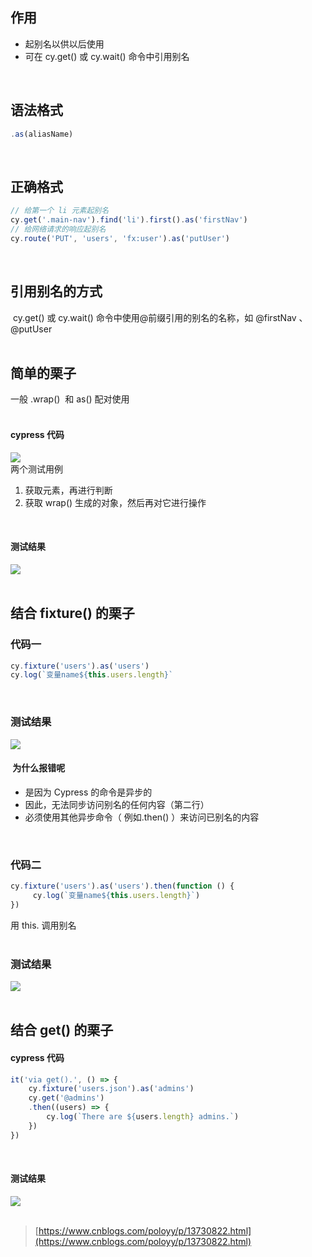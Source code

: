 
## 作用
- 起别名以供以后使用
- 可在 cy.get() 或 cy.wait() 命令中引用别名

 

## 语法格式

```javascript
.as(aliasName)
```
 

## 正确格式

```javascript
// 给第一个 li 元素起别名
cy.get('.main-nav').find('li').first().as('firstNav')
// 给网络请求的响应起别名
cy.route('PUT', 'users', 'fx:user').as('putUser')
```
 

## 引用别名的方式
 cy.get() 或 cy.wait() 命令中使用@前缀引用的别名的名称，如 @firstNav 、 @putUser  
 

## 简单的栗子
一般 .wrap()  和 as() 配对使用  
 

#### cypress 代码
![](https://img2020.cnblogs.com/blog/1896874/202009/1896874-20200925114111630-938442484.png)  
两个测试用例

1. 获取元素，再进行判断
1. 获取 wrap() 生成的对象，然后再对它进行操作

 

#### 测试结果
![](https://img2020.cnblogs.com/blog/1896874/202009/1896874-20200925114358491-469867553.png)  
 

## 结合 fixture() 的栗子

### 代码一

```javascript
cy.fixture('users').as('users')
cy.log(`变量name${this.users.length}`
```
 

### 测试结果
![](https://img2020.cnblogs.com/blog/1896874/202009/1896874-20200925151951747-1028850025.png)

####  为什么报错呢

- 是因为 Cypress 的命令是异步的
- 因此，无法同步访问别名的任何内容（第二行）
- 必须使用其他异步命令（ 例如.then() ）来访问已别名的内容

 

### 代码二

```javascript
cy.fixture('users').as('users').then(function () {
     cy.log(`变量name${this.users.length}`)
})
```
用 this. 调用别名  
 

### 测试结果
![](https://img2020.cnblogs.com/blog/1896874/202009/1896874-20200925152439927-1243399217.png)  
 

## 结合 get() 的栗子

#### cypress 代码

```javascript
it('via get().', () => {
    cy.fixture('users.json').as('admins')
    cy.get('@admins')
    .then((users) => {
        cy.log(`There are ${users.length} admins.`)
    })
})
```
 

#### 测试结果
![](https://img2020.cnblogs.com/blog/1896874/202009/1896874-20200925160704669-1117173856.png)  
 
> [https://www.cnblogs.com/poloyy/p/13730822.html](https://www.cnblogs.com/poloyy/p/13730822.html)

